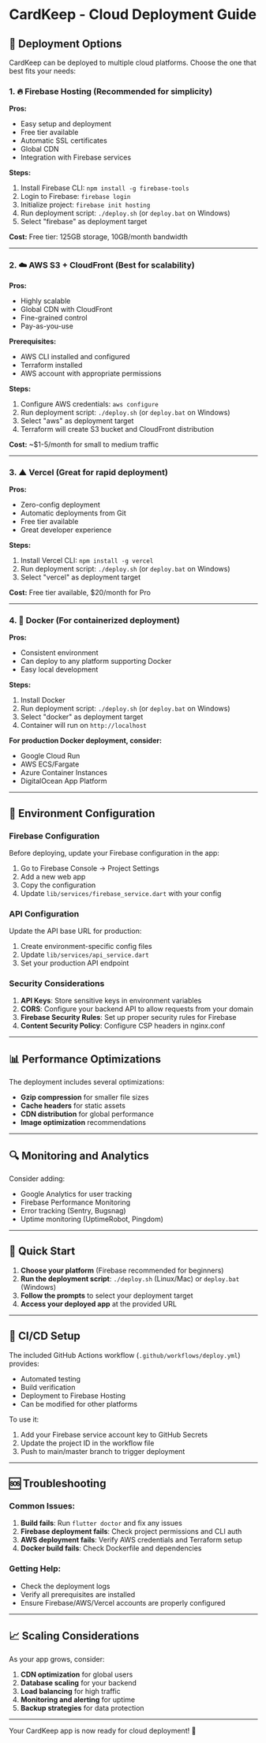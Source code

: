 # CardKeep - Cloud Deployment Guide

## 🚀 Deployment Options

CardKeep can be deployed to multiple cloud platforms. Choose the one that best fits your needs:

### 1. 🔥 Firebase Hosting (Recommended for simplicity)

**Pros:** 
- Easy setup and deployment
- Free tier available
- Automatic SSL certificates
- Global CDN
- Integration with Firebase services

**Steps:**
1. Install Firebase CLI: `npm install -g firebase-tools`
2. Login to Firebase: `firebase login`
3. Initialize project: `firebase init hosting`
4. Run deployment script: `./deploy.sh` (or `deploy.bat` on Windows)
5. Select "firebase" as deployment target

**Cost:** Free tier: 125GB storage, 10GB/month bandwidth

---

### 2. ☁️ AWS S3 + CloudFront (Best for scalability)

**Pros:**
- Highly scalable
- Global CDN with CloudFront
- Fine-grained control
- Pay-as-you-use

**Prerequisites:**
- AWS CLI installed and configured
- Terraform installed
- AWS account with appropriate permissions

**Steps:**
1. Configure AWS credentials: `aws configure`
2. Run deployment script: `./deploy.sh` (or `deploy.bat` on Windows)
3. Select "aws" as deployment target
4. Terraform will create S3 bucket and CloudFront distribution

**Cost:** ~$1-5/month for small to medium traffic

---

### 3. ▲ Vercel (Great for rapid deployment)

**Pros:**
- Zero-config deployment
- Automatic deployments from Git
- Free tier available
- Great developer experience

**Steps:**
1. Install Vercel CLI: `npm install -g vercel`
2. Run deployment script: `./deploy.sh` (or `deploy.bat` on Windows)
3. Select "vercel" as deployment target

**Cost:** Free tier available, $20/month for Pro

---

### 4. 🐳 Docker (For containerized deployment)

**Pros:**
- Consistent environment
- Can deploy to any platform supporting Docker
- Easy local development

**Steps:**
1. Install Docker
2. Run deployment script: `./deploy.sh` (or `deploy.bat` on Windows)
3. Select "docker" as deployment target
4. Container will run on `http://localhost`

**For production Docker deployment, consider:**
- Google Cloud Run
- AWS ECS/Fargate
- Azure Container Instances
- DigitalOcean App Platform

---

## 🔧 Environment Configuration

### Firebase Configuration
Before deploying, update your Firebase configuration in the app:

1. Go to Firebase Console → Project Settings
2. Add a new web app
3. Copy the configuration
4. Update `lib/services/firebase_service.dart` with your config

### API Configuration
Update the API base URL for production:

1. Create environment-specific config files
2. Update `lib/services/api_service.dart`
3. Set your production API endpoint

### Security Considerations

1. **API Keys**: Store sensitive keys in environment variables
2. **CORS**: Configure your backend API to allow requests from your domain
3. **Firebase Security Rules**: Set up proper security rules for Firebase
4. **Content Security Policy**: Configure CSP headers in nginx.conf

---

## 📊 Performance Optimizations

The deployment includes several optimizations:

- **Gzip compression** for smaller file sizes
- **Cache headers** for static assets
- **CDN distribution** for global performance
- **Image optimization** recommendations

---

## 🔍 Monitoring and Analytics

Consider adding:

- Google Analytics for user tracking
- Firebase Performance Monitoring
- Error tracking (Sentry, Bugsnag)
- Uptime monitoring (UptimeRobot, Pingdom)

---

## 🚀 Quick Start

1. **Choose your platform** (Firebase recommended for beginners)
2. **Run the deployment script**: `./deploy.sh` (Linux/Mac) or `deploy.bat` (Windows)
3. **Follow the prompts** to select your deployment target
4. **Access your deployed app** at the provided URL

---

## 📝 CI/CD Setup

The included GitHub Actions workflow (`.github/workflows/deploy.yml`) provides:

- Automated testing
- Build verification
- Deployment to Firebase Hosting
- Can be modified for other platforms

To use it:
1. Add your Firebase service account key to GitHub Secrets
2. Update the project ID in the workflow file
3. Push to main/master branch to trigger deployment

---

## 🆘 Troubleshooting

### Common Issues:

1. **Build fails**: Run `flutter doctor` and fix any issues
2. **Firebase deployment fails**: Check project permissions and CLI auth
3. **AWS deployment fails**: Verify AWS credentials and Terraform setup
4. **Docker build fails**: Check Dockerfile and dependencies

### Getting Help:
- Check the deployment logs
- Verify all prerequisites are installed
- Ensure Firebase/AWS/Vercel accounts are properly configured

---

## 📈 Scaling Considerations

As your app grows, consider:

1. **CDN optimization** for global users
2. **Database scaling** for your backend
3. **Load balancing** for high traffic
4. **Monitoring and alerting** for uptime
5. **Backup strategies** for data protection

---

Your CardKeep app is now ready for cloud deployment! 🎉
